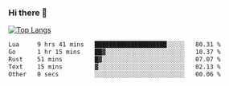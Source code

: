 ### Hi there 👋

<!--
**3Xpl0it3r/3Xpl0it3r** is a ✨ _special_ ✨ repository because its `README.md` (this file) appears on your GitHub profile.

Here are some ideas to get you started:

- 🔭 I’m currently working on ...
- 🌱 I’m currently learning ...
- 👯 I’m looking to collaborate on ...
- 🤔 I’m looking for help with ...
- 💬 Ask me about ...
- 📫 How to reach me: ...
- 😄 Pronouns: ...
- ⚡ Fun fact: ...
-->


[![Top Langs](https://github-readme-stats.vercel.app/api/top-langs/?username=3Xpl0it3r&layout=compact)](https://github.com/3Xpl0it3r/3Xpl0it3r)

<!--START_SECTION:waka-->

```txt
Lua     9 hrs 41 mins   ████████████████████░░░░░   80.31 %
Go      1 hr 15 mins    ██▓░░░░░░░░░░░░░░░░░░░░░░   10.37 %
Rust    51 mins         █▓░░░░░░░░░░░░░░░░░░░░░░░   07.07 %
Text    15 mins         ▓░░░░░░░░░░░░░░░░░░░░░░░░   02.13 %
Other   0 secs          ░░░░░░░░░░░░░░░░░░░░░░░░░   00.06 %
```

<!--END_SECTION:waka-->
